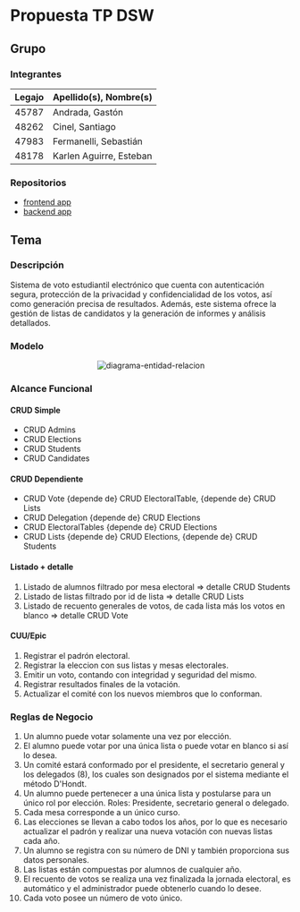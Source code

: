 # Propuesta TP DSW

## Grupo

### Integrantes

| Legajo | Apellido(s), Nombre(s)  |
|:-------|:------------------------|
| 45787  | Andrada, Gastón         |
| 48262  | Cinel, Santiago         |
| 47983  | Fermanelli, Sebastián   |
| 48178  | Karlen Aguirre, Esteban |

### Repositorios

+ [frontend app](https://github.com/sebafermanelli/vote-app-frontend)
+ [backend app](https://github.com/sebafermanelli/vote-app-backend)

## Tema

### Descripción

Sistema de voto estudiantil electrónico que cuenta con autenticación segura, protección de la privacidad y confidencialidad de los votos, así como generación precisa de resultados. Además, este sistema ofrece la gestión de listas de candidatos y la generación de informes y análisis detallados.

### Modelo

<div align="center">

![diagrama-entidad-relacion](https://github.com/sebafermanelli/tp-dsw-utn/blob/main/vote-app-der.png)

</div>

### Alcance Funcional


#### **CRUD Simple**

+ CRUD Admins
+ CRUD Elections
+ CRUD Students
+ CRUD Candidates

#### **CRUD Dependiente**

+ CRUD Vote {depende de} CRUD ElectoralTable, {depende de} CRUD Lists
+ CRUD Delegation {depende de} CRUD Elections
+ CRUD ElectoralTables {depende de} CRUD Elections
+ CRUD Lists {depende de} CRUD Elections, {depende de} CRUD Students

#### **Listado + detalle**

1. Listado de alumnos filtrado por mesa electoral => detalle CRUD Students
2. Listado de listas filtrado por id de lista => detalle CRUD Lists
3. Listado de recuento generales de votos, de cada lista más los votos en blanco => detalle CRUD Vote

#### **CUU/Epic**

1. Registrar el padrón electoral.
2. Registrar la eleccion con sus listas y mesas electorales.
3. Emitir un voto, contando con integridad y seguridad del mismo.
4. Registrar resultados finales de la votación.
5. Actualizar el comité con los nuevos miembros que lo conforman.

### Reglas de Negocio

1. Un alumno puede votar solamente una vez por elección.
2. El alumno puede votar por una única lista o puede votar en blanco si así lo desea.
3. Un comité estará conformado por el presidente, el secretario general y los delegados (8), los cuales son designados por el sistema mediante el método D'Hondt.
4. Un alumno puede pertenecer a una única lista y postularse para un único rol por elección. Roles: Presidente, secretario general o delegado.
5. Cada mesa corresponde a un único curso.
6. Las elecciones se llevan a cabo todos los años, por lo que es necesario actualizar el padrón y realizar una nueva votación con nuevas listas cada año.
7. Un alumno se registra con su número de DNI y también proporciona sus datos personales.
8. Las listas están compuestas por alumnos de cualquier año.
9. El recuento de votos se realiza una vez finalizada la jornada electoral, es automático y el administrador puede obtenerlo cuando lo desee.
10. Cada voto posee un número de voto único.